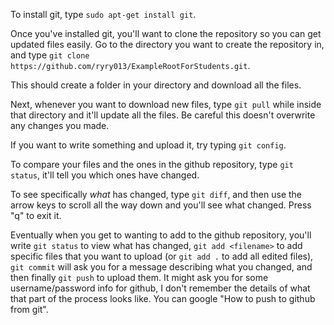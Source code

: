 To install git, type `sudo apt-get install git`.

Once you've installed git, you'll want to clone the repository so you can get updated files easily. Go to the directory you want to create the repository in, and type `git clone https://github.com/ryry013/ExampleRootForStudents.git`.

This should create a folder in your directory and download all the files. 

Next, whenever you want to download new files, type `git pull` while inside that directory and it'll update all the files. Be careful this doesn't overwrite any changes you made.

If you want to write something and upload it, try typing `git config`. 

To compare your files and the ones in the github repository, type `git status`, it'll tell you which ones have changed. 

To see specifically *what* has changed, type `git diff`, and then use the arrow keys to scroll all the way down and you'll see what changed. Press "q" to exit it. 

Eventually when you get to wanting to add to the github repository, you'll write `git status` to view what has changed, `git add <filename>` to add specific files that you want to upload (or `git add .` to add all edited files), `git commit` will ask you for a message describing what you changed, and then finally `git push` to upload them. It might ask you for some username/password info for github, I don't remember the details of what that part of the process looks like. You can google "How to push to github from git".  
